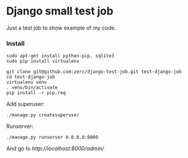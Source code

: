 Django small test job
=====================

Just a test job to show example of my code.

### Install
    sudo apt-get install python-pip, sqlite3
    sudo pip install virtualenv

    git clone git@github.com:zerc/django-test-job.git test-django-job
    cd test-django-job
    virtualenv venv
    . venv/bin/activate
    pip install -r pip.req

Add superuser:

    ./manage.py createsuperuser


Runserver:

    ./manage.py runserver 0.0.0.0:8000

And go to *http://localhost:8000/admin/*
